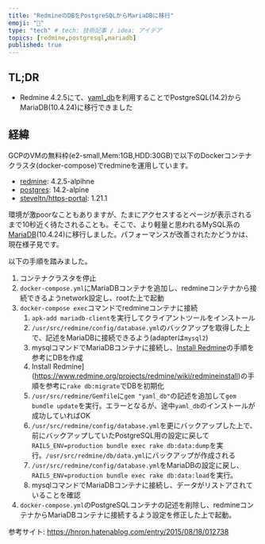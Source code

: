 ```yaml
---
title: "RedmineのDBをPostgreSQLからMariaDBに移行"
emoji: "💭"
type: "tech" # tech: 技術記事 / idea: アイデア
topics: [redmine,postgresql,mariadb]
published: true
---
```


## TL;DR

* Redmine 4.2.5にて、[yaml_db](https://rubygems.org/gems/yaml_db/)を利用することでPostgreSQL(14.2)からMariaDB(10.4.24)に移行できました

## 経緯

GCPのVMの無料枠(e2-small,Mem:1GB,HDD:30GB)で以下のDockerコンテナクラスタ(docker-compose)でredmineを運用しています。

* [redmine](https://hub.docker.com/_/redmine): 4.2.5-alpihne
* [postgres](https://hub.docker.com/_/postgres): 14.2-alpine
* [steveltn/https-portal](https://hub.docker.com/r/steveltn/https-portal): 1.21.1

環境が激poorなこともありますが、たまにアクセスするとページが表示されるまで10秒近く待たされることも。そこで、より軽量と思われるMySQL系の[MariaDB](https://hub.docker.com/_/mariadb)(10.4.24)に移行しました。パフォーマンスが改善されたかどうかは、現在様子見です。

以下の手順を踏みました。

1. コンテナクラスタを停止
1. `docker-compose.yml`にMariaDBコンテナを追加し、redmineコンテナから接続できるようnetwork設定し、rootた上で起動
1. `docker-compose exec`コマンドでredmineコンテナに接続
   1. `apk-add mariadb-client`を実行してクライアントツールをインストール
   1. `/usr/src/redmine/config/database.yml`のバックアップを取得した上で、記述をMariaDBに接続できるよう(adapterは`mysql2`)
   1. mysqlコマンドでMariaDBコンテナに接続し、[Install Redmine](https://www.redmine.org/projects/redmine/wiki/redmineinstall)の手順を参考にDBを作成
   1. Install Redmine](https://www.redmine.org/projects/redmine/wiki/redmineinstall)の手順を参考に`rake db:migrate`でDBを初期化
   1. `/usr/src/redmine/Gemfile`に`gem "yaml_db"`の記述を追加して`gem bundle update`を実行。エラーとなるが、途中`yaml_db`のインストールが成功していればOK
   1. `/usr/src/redmine/config/database.yml`を更にバックアップした上で、前にバックアップしていたPostgreSQL用の設定に戻して`RAILS_ENV=production bundle exec rake db:data:dump`を実行。`/usr/src/redmine/db/data.yml`にバックアップが作成される
   1. `/usr/src/redmine/config/database.yml`をMariaDBの設定に戻し、`RAILS_ENV=production bundle exec rake db:data:load`を実行。
   1. mysqlコマンドでMariaDBコンテナに接続し、データがリストアされていることを確認
1. `docker-compose.yml`のPostgreSQLコンテナの記述を削除し、redmineコンテナからMariaDBコンテナに接続するよう設定を修正した上で起動。

参考サイト: https://hnron.hatenablog.com/entry/2015/08/18/012738